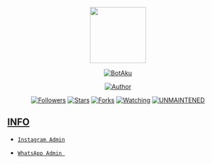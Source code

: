<p align="center">
<img src="https://raw.githubusercontent.com/X-PrCx12/BotAku/master/media/img/Luffy.png" width="128" height="128"/>
</p>
<p align="center">
<a href="#"><img title="BotAku" src="https://img.shields.io/badge/BotAku-green?colorA=%23ff0000&colorB=%23017e40&style=for-the-badge"></a>
</p>
<p align="center">
<a href="https://github.com/X-PrCx12"><img title="Author" src="https://img.shields.io/badge/Author-X-PrCx12-red.svg?style=for-the-badge&logo=github"></a>
</p>
<p align="center">
<a href="https://github.com/X-PrCx12/followers"><img title="Followers" src="https://img.shields.io/github/followers/X-PrCx12?color=blue&style=flat-square"></a>
<a href="https://github.com/X-PrCx12/BotAku/stargazers/"><img title="Stars" src="https://img.shields.io/github/stars/X-PrCx12/BotAku?color=red&style=flat-square"></a>
<a href="https://github.com/X-PrCx12/BotAku/network/members"><img title="Forks" src="https://img.shields.io/github/forks/X-PrCx12/BotAku?color=red&style=flat-square"></a>
<a href="https://github.com/X-PrCx12/BotAku/watchers"><img title="Watching" src="https://img.shields.io/github/watchers/X-PrCx12/BotAku?label=Watchers&color=blue&style=flat-square"></a>
<a href="#"><img title="UNMAINTENED" src="https://img.shields.io/badge/UNMAINTENED-YES-blue.svg"</a>
</p>

## INFO

* [`Instagram Admin`](https://instagram.com/ini.pfff)

* [`WhatsApp Admin `](https://wa.me/+6281260899819)
